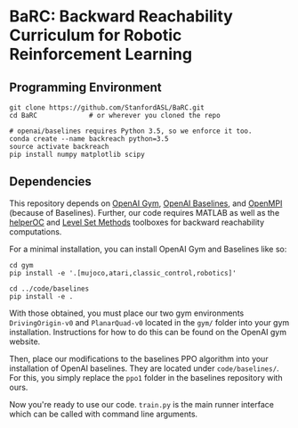 # BaRC: Backward Reachability Curriculum for Robotic Reinforcement Learning

## Programming Environment ##
```
git clone https://github.com/StanfordASL/BaRC.git
cd BaRC             # or wherever you cloned the repo

# openai/baselines requires Python 3.5, so we enforce it too.
conda create --name backreach python=3.5
source activate backreach
pip install numpy matplotlib scipy
```

## Dependencies ##
This repository depends on [OpenAI Gym](https://github.com/openai/gym), [OpenAI Baselines](https://github.com/openai/baselines), and [OpenMPI](https://www.open-mpi.org) (because of Baselines). Further, our code requires MATLAB as well as the [helperOC](https://github.com/HJReachability/helperOC) and [Level Set Methods](http://www.cs.ubc.ca/~mitchell/ToolboxLS) toolboxes for backward reachability computations.

For a minimal installation, you can install OpenAI Gym and Baselines like so:
```
cd gym
pip install -e '.[mujoco,atari,classic_control,robotics]'

cd ../code/baselines
pip install -e .
```

With those obtained, you must place our two gym environments `DrivingOrigin-v0` and `PlanarQuad-v0` located in the `gym/` folder into your gym installation. Instructions for how to do this can be found on the OpenAI gym website.

Then, place our modifications to the baselines PPO algorithm into your installation of OpenAI baselines. They are located under `code/baselines/`. For this, you simply replace the `ppo1` folder in the baselines repository with ours.

Now you're ready to use our code. `train.py` is the main runner interface which can be called with command line arguments.

